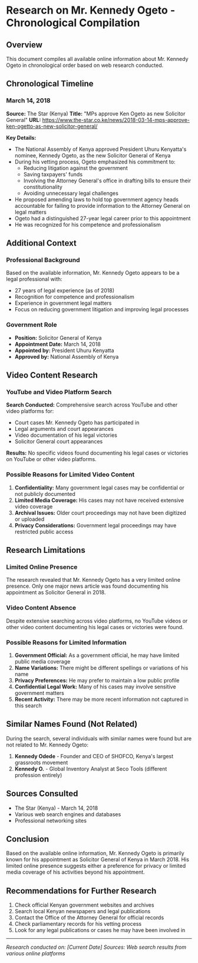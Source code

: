 # Research on Mr. Kennedy Ogeto - Chronological Compilation

## Overview
This document compiles all available online information about Mr. Kennedy Ogeto in chronological order based on web research conducted.

## Chronological Timeline

### March 14, 2018
**Source:** The Star (Kenya)
**Title:** "MPs approve Ken Ogeto as new Solicitor General"
**URL:** https://www.the-star.co.ke/news/2018-03-14-mps-approve-ken-ogetto-as-new-solicitor-general/

**Key Details:**
- The National Assembly of Kenya approved President Uhuru Kenyatta's nominee, Kennedy Ogeto, as the new Solicitor General of Kenya
- During his vetting process, Ogeto emphasized his commitment to:
  - Reducing litigation against the government
  - Saving taxpayers' funds
  - Involving the Attorney General's office in drafting bills to ensure their constitutionality
  - Avoiding unnecessary legal challenges
- He proposed amending laws to hold top government agency heads accountable for failing to provide information to the Attorney General on legal matters
- Ogeto had a distinguished 27-year legal career prior to this appointment
- He was recognized for his competence and professionalism

## Additional Context

### Professional Background
Based on the available information, Mr. Kennedy Ogeto appears to be a legal professional with:
- 27 years of legal experience (as of 2018)
- Recognition for competence and professionalism
- Experience in government legal matters
- Focus on reducing government litigation and improving legal processes

### Government Role
- **Position:** Solicitor General of Kenya
- **Appointment Date:** March 14, 2018
- **Appointed by:** President Uhuru Kenyatta
- **Approved by:** National Assembly of Kenya

## Video Content Research

### YouTube and Video Platform Search
**Search Conducted:** Comprehensive search across YouTube and other video platforms for:
- Court cases Mr. Kennedy Ogeto has participated in
- Legal arguments and court appearances
- Video documentation of his legal victories
- Solicitor General court appearances

**Results:** No specific videos found documenting his legal cases or victories on YouTube or other video platforms.

### Possible Reasons for Limited Video Content
1. **Confidentiality:** Many government legal cases may be confidential or not publicly documented
2. **Limited Media Coverage:** His cases may not have received extensive video coverage
3. **Archival Issues:** Older court proceedings may not have been digitized or uploaded
4. **Privacy Considerations:** Government legal proceedings may have restricted public access

## Research Limitations

### Limited Online Presence
The research revealed that Mr. Kennedy Ogeto has a very limited online presence. Only one major news article was found documenting his appointment as Solicitor General in 2018.

### Video Content Absence
Despite extensive searching across video platforms, no YouTube videos or other video content documenting his legal cases or victories were found.

### Possible Reasons for Limited Information
1. **Government Official:** As a government official, he may have limited public media coverage
2. **Name Variations:** There might be different spellings or variations of his name
3. **Privacy Preferences:** He may prefer to maintain a low public profile
4. **Confidential Legal Work:** Many of his cases may involve sensitive government matters
5. **Recent Activity:** There may be more recent information not captured in this search

## Similar Names Found (Not Related)
During the search, several individuals with similar names were found but are not related to Mr. Kennedy Ogeto:

1. **Kennedy Odede** - Founder and CEO of SHOFCO, Kenya's largest grassroots movement
2. **Kennedy O.** - Global Inventory Analyst at Seco Tools (different profession entirely)

## Sources Consulted
- The Star (Kenya) - March 14, 2018
- Various web search engines and databases
- Professional networking sites

## Conclusion
Based on the available online information, Mr. Kennedy Ogeto is primarily known for his appointment as Solicitor General of Kenya in March 2018. His limited online presence suggests either a preference for privacy or limited media coverage of his activities beyond his appointment.

## Recommendations for Further Research
1. Check official Kenyan government websites and archives
2. Search local Kenyan newspapers and legal publications
3. Contact the Office of the Attorney General for official records
4. Check parliamentary records for his vetting process
5. Look for any legal publications or cases he may have been involved in

---
*Research conducted on: [Current Date]*
*Sources: Web search results from various online platforms*
